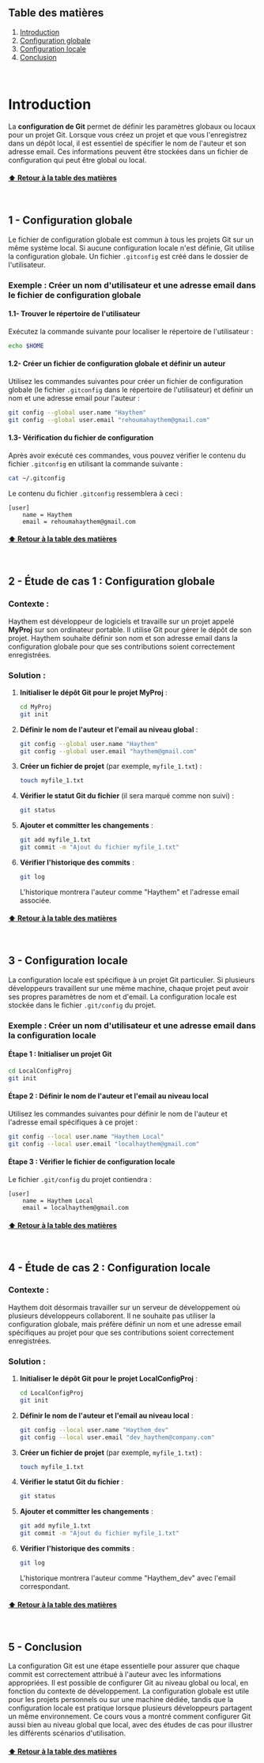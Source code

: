 
<a name="table-des-matieres"></a>

## Table des matières


1. [Introduction](#introduction)
2. [Configuration globale](#configuration-globale)
3. [Configuration locale](#configuration-locale)
4. [Conclusion](#conclusion)

<br/>


<a name="introduction"></a>
# Introduction


La **configuration de Git** permet de définir les paramètres globaux ou locaux pour un projet Git. Lorsque vous créez un projet et que vous l'enregistrez dans un dépôt local, il est essentiel de spécifier le nom de l'auteur et son adresse email. Ces informations peuvent être stockées dans un fichier de configuration qui peut être global ou local.

#### [⬆️ Retour à la table des matières](#table-des-matieres)
<br/>



<a name="configuration-globale"></a>
## 1 - Configuration globale


Le fichier de configuration globale est commun à tous les projets Git sur un même système local. Si aucune configuration locale n'est définie, Git utilise la configuration globale. Un fichier `.gitconfig` est créé dans le dossier de l'utilisateur.

### Exemple : Créer un nom d'utilisateur et une adresse email dans le fichier de configuration globale

#### 1.1- Trouver le répertoire de l'utilisateur
Exécutez la commande suivante pour localiser le répertoire de l'utilisateur :
```bash
echo $HOME
```

#### 1.2- Créer un fichier de configuration globale et définir un auteur
Utilisez les commandes suivantes pour créer un fichier de configuration globale (le fichier `.gitconfig` dans le répertoire de l'utilisateur) et définir un nom et une adresse email pour l'auteur :
```bash
git config --global user.name "Haythem"
git config --global user.email "rehoumahaythem@gmail.com"
```

#### 1.3- Vérification du fichier de configuration
Après avoir exécuté ces commandes, vous pouvez vérifier le contenu du fichier `.gitconfig` en utilisant la commande suivante :
```bash
cat ~/.gitconfig
```

Le contenu du fichier `.gitconfig` ressemblera à ceci :
```
[user]
    name = Haythem
    email = rehoumahaythem@gmail.com
```

#### [⬆️ Retour à la table des matières](#table-des-matieres)
<br/>



<a name="etude-de-cas-1-configuration-globale"></a>
## 2 - Étude de cas 1 : Configuration globale


### Contexte :
Haythem est développeur de logiciels et travaille sur un projet appelé **MyProj** sur son ordinateur portable. Il utilise Git pour gérer le dépôt de son projet. Haythem souhaite définir son nom et son adresse email dans la configuration globale pour que ses contributions soient correctement enregistrées.

### Solution :
1. **Initialiser le dépôt Git pour le projet MyProj** :
   ```bash
   cd MyProj
   git init
   ```

2. **Définir le nom de l'auteur et l'email au niveau global** :
   ```bash
   git config --global user.name "Haythem"
   git config --global user.email "haythem@gmail.com"
   ```

3. **Créer un fichier de projet** (par exemple, `myfile_1.txt`) :
   ```bash
   touch myfile_1.txt
   ```

4. **Vérifier le statut Git du fichier** (il sera marqué comme non suivi) :
   ```bash
   git status
   ```

5. **Ajouter et committer les changements** :
   ```bash
   git add myfile_1.txt
   git commit -m "Ajout du fichier myfile_1.txt"
   ```

6. **Vérifier l'historique des commits** :
   ```bash
   git log
   ```
   L'historique montrera l'auteur comme "Haythem" et l'adresse email associée.

#### [⬆️ Retour à la table des matières](#table-des-matieres)
<br/>



<a name="configuration-locale"></a>
## 3 - Configuration locale


La configuration locale est spécifique à un projet Git particulier. Si plusieurs développeurs travaillent sur une même machine, chaque projet peut avoir ses propres paramètres de nom et d'email. La configuration locale est stockée dans le fichier `.git/config` du projet.

### Exemple : Créer un nom d'utilisateur et une adresse email dans la configuration locale

#### Étape 1 : Initialiser un projet Git
```bash
cd LocalConfigProj
git init
```

#### Étape 2 : Définir le nom de l'auteur et l'email au niveau local
Utilisez les commandes suivantes pour définir le nom de l'auteur et l'adresse email spécifiques à ce projet :
```bash
git config --local user.name "Haythem Local"
git config --local user.email "localhaythem@gmail.com"
```

#### Étape 3 : Vérifier le fichier de configuration locale
Le fichier `.git/config` du projet contiendra :
```
[user]
    name = Haythem Local
    email = localhaythem@gmail.com
```

#### [⬆️ Retour à la table des matières](#table-des-matieres)
<br/>



<a name="etude-de-cas-2-configuration-locale"></a>
## 4 - Étude de cas 2 : Configuration locale


### Contexte :
Haythem doit désormais travailler sur un serveur de développement où plusieurs développeurs collaborent. Il ne souhaite pas utiliser la configuration globale, mais préfère définir un nom et une adresse email spécifiques au projet pour que ses contributions soient correctement enregistrées.

### Solution :
1. **Initialiser le dépôt Git pour le projet LocalConfigProj** :
   ```bash
   cd LocalConfigProj
   git init
   ```

2. **Définir le nom de l'auteur et l'email au niveau local** :
   ```bash
   git config --local user.name "Haythem_dev"
   git config --local user.email "dev_haythem@company.com"
   ```

3. **Créer un fichier de projet** (par exemple, `myfile_1.txt`) :
   ```bash
   touch myfile_1.txt
   ```

4. **Vérifier le statut Git du fichier** :
   ```bash
   git status
   ```

5. **Ajouter et committer les changements** :
   ```bash
   git add myfile_1.txt
   git commit -m "Ajout du fichier myfile_1.txt"
   ```

6. **Vérifier l'historique des commits** :
   ```bash
   git log
   ```
   L'historique montrera l'auteur comme "Haythem_dev" avec l'email correspondant.



#### [⬆️ Retour à la table des matières](#table-des-matieres)
<br/>



<a name="conclusion"></a>
## 5 - Conclusion


La configuration Git est une étape essentielle pour assurer que chaque commit est correctement attribué à l'auteur avec les informations appropriées. Il est possible de configurer Git au niveau global ou local, en fonction du contexte de développement. La configuration globale est utile pour les projets personnels ou sur une machine dédiée, tandis que la configuration locale est pratique lorsque plusieurs développeurs partagent un même environnement. Ce cours vous a montré comment configurer Git aussi bien au niveau global que local, avec des études de cas pour illustrer les différents scénarios d'utilisation.

#### [⬆️ Retour à la table des matières](#table-des-matieres)
<br/>


